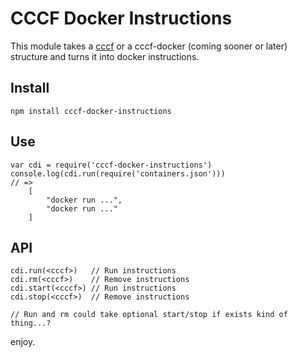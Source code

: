 # CCCF Docker Instructions

This module takes a [cccf](https://github.com/asbjornenge/common-container-configuration-format) or a cccf-docker (coming sooner or later) structure and turns it into docker instructions.

## Install

	npm install cccf-docker-instructions

## Use

	var cdi = require('cccf-docker-instructions')
	console.log(cdi.run(require('containers.json')))
	// =>
		[
			"docker run ...",
		 	"docker run ..."
		]

## API

	cdi.run(<cccf>)   // Run instructions
	cdi.rm(<cccf>)    // Remove instructions
	cdi.start(<cccf>) // Run instructions
	cdi.stop(<cccf>)  // Remove instructions

	// Run and rm could take optional start/stop if exists kind of thing...?

enjoy.